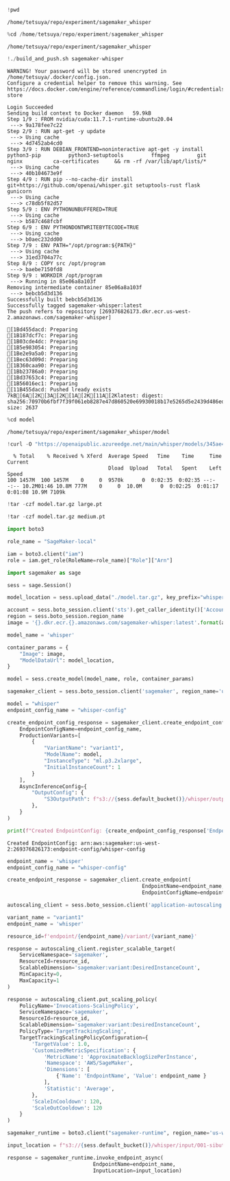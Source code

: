 ```python
!pwd
```

    /home/tetsuya/repo/experiment/sagemaker_whisper



```python
%cd /home/tetsuya/repo/experiment/sagemaker_whisper
```

    /home/tetsuya/repo/experiment/sagemaker_whisper



```python
!./build_and_push.sh sagemaker-whisper
```

    WARNING! Your password will be stored unencrypted in /home/tetsuya/.docker/config.json.
    Configure a credential helper to remove this warning. See
    https://docs.docker.com/engine/reference/commandline/login/#credentials-store
    
    Login Succeeded
    Sending build context to Docker daemon   59.9kB
    Step 1/9 : FROM nvidia/cuda:11.7.1-runtime-ubuntu20.04
     ---> 9a178fee7c22
    Step 2/9 : RUN apt-get -y update
     ---> Using cache
     ---> 4d7452ab4cd0
    Step 3/9 : RUN DEBIAN_FRONTEND=noninteractive apt-get -y install         python3-pip         python3-setuptools         ffmpeg         git          nginx          ca-certificates     && rm -rf /var/lib/apt/lists/*
     ---> Using cache
     ---> 40b104673e9f
    Step 4/9 : RUN pip --no-cache-dir install git+https://github.com/openai/whisper.git setuptools-rust flask gunicorn
     ---> Using cache
     ---> c78db5f82d57
    Step 5/9 : ENV PYTHONUNBUFFERED=TRUE
     ---> Using cache
     ---> b587c468fcbf
    Step 6/9 : ENV PYTHONDONTWRITEBYTECODE=TRUE
     ---> Using cache
     ---> b0aec232dd00
    Step 7/9 : ENV PATH="/opt/program:${PATH}"
     ---> Using cache
     ---> 31ed3704a77c
    Step 8/9 : COPY src /opt/program
     ---> baebe7150fd8
    Step 9/9 : WORKDIR /opt/program
     ---> Running in 85e06a8a103f
    Removing intermediate container 85e06a8a103f
     ---> bebcb5d3d136
    Successfully built bebcb5d3d136
    Successfully tagged sagemaker-whisper:latest
    The push refers to repository [269376826173.dkr.ecr.us-west-2.amazonaws.com/sagemaker-whisper]
    
    [1Bd455dacd: Preparing 
    [1B187dcf7c: Preparing 
    [1B03cde4dc: Preparing 
    [1B5e983054: Preparing 
    [1Be2e9a5a0: Preparing 
    [1Bec63d09d: Preparing 
    [1B360caa90: Preparing 
    [1Bb23786a0: Preparing 
    [1Bd37653c4: Preparing 
    [1B56016ec1: Preparing 
    [11B455dacd: Pushed lready exists 7kB[6A[2K[3A[2K[1A[2K[11A[2Klatest: digest: sha256:70970b6fbf7f39f061eb8287e47d860520e69930018b17e5265d5e2439d486ed size: 2637



```python
%cd model
```

    /home/tetsuya/repo/experiment/sagemaker_whisper/model



```python
!curl -O "https://openaipublic.azureedge.net/main/whisper/models/345ae4da62f9b3d59415adc60127b97c714f32e89e936602e85993674d08dcb1/medium.pt"
```

      % Total    % Received % Xferd  Average Speed   Time    Time     Time  Current
                                     Dload  Upload   Total   Spent    Left  Speed
    100 1457M  100 1457M    0     0  9570k      0  0:02:35  0:02:35 --:--:-- 10.2M01:46 10.8M 777M    0     0  10.0M      0  0:02:25  0:01:17  0:01:08 10.9M 7109k



```python
!tar -czf model.tar.gz large.pt
```


```python
!tar -czf model.tar.gz medium.pt
```


```python
import boto3

role_name = "SageMaker-local"

iam = boto3.client("iam")
role = iam.get_role(RoleName=role_name)["Role"]["Arn"]
```


```python
import sagemaker as sage

sess = sage.Session()
```


```python
model_location = sess.upload_data("./model.tar.gz", key_prefix="whisper/model")
```


```python
account = sess.boto_session.client('sts').get_caller_identity()['Account']
region = sess.boto_session.region_name
image = '{}.dkr.ecr.{}.amazonaws.com/sagemaker-whisper:latest'.format(account, region)
```


```python
model_name = 'whisper'

container_params = {
    "Image": image,
    "ModelDataUrl": model_location,
}

model = sess.create_model(model_name, role, container_params)
```


```python
sagemaker_client = sess.boto_session.client('sagemaker', region_name='us-west-2')
```


```python
model = "whisper"
endpoint_config_name = "whisper-config"

create_endpoint_config_response = sagemaker_client.create_endpoint_config(
    EndpointConfigName=endpoint_config_name,
    ProductionVariants=[
        {
            "VariantName": "variant1",
            "ModelName": model, 
            "InstanceType": "ml.p3.2xlarge",
            "InitialInstanceCount": 1
        }
    ],
    AsyncInferenceConfig={
        "OutputConfig": {
            "S3OutputPath": f"s3://{sess.default_bucket()}/whisper/output"
        },
    }
)

print(f"Created EndpointConfig: {create_endpoint_config_response['EndpointConfigArn']}")
```

    Created EndpointConfig: arn:aws:sagemaker:us-west-2:269376826173:endpoint-config/whisper-config



```python
endpoint_name = 'whisper'
endpoint_config_name = "whisper-config"

create_endpoint_response = sagemaker_client.create_endpoint(
                                            EndpointName=endpoint_name, 
                                            EndpointConfigName=endpoint_config_name)
```


```python
autoscaling_client = sess.boto_session.client('application-autoscaling') 

variant_name = "variant1"
endpoint_name = 'whisper'

resource_id=f'endpoint/{endpoint_name}/variant/{variant_name}' 

response = autoscaling_client.register_scalable_target(
    ServiceNamespace='sagemaker', 
    ResourceId=resource_id,
    ScalableDimension='sagemaker:variant:DesiredInstanceCount',
    MinCapacity=0,  
    MaxCapacity=1
)

response = autoscaling_client.put_scaling_policy(
    PolicyName='Invocations-ScalingPolicy',
    ServiceNamespace='sagemaker', 
    ResourceId=resource_id, 
    ScalableDimension='sagemaker:variant:DesiredInstanceCount',
    PolicyType='TargetTrackingScaling',
    TargetTrackingScalingPolicyConfiguration={
        'TargetValue': 1.0, 
        'CustomizedMetricSpecification': {
            'MetricName': 'ApproximateBacklogSizePerInstance',
            'Namespace': 'AWS/SageMaker',
            'Dimensions': [
                {'Name': 'EndpointName', 'Value': endpoint_name }
            ],
            'Statistic': 'Average',
        },
        'ScaleInCooldown': 120,
        'ScaleOutCooldown': 120
    }
)
```


```python
sagemaker_runtime = boto3.client("sagemaker-runtime", region_name='us-west-2')

input_location = f"s3://{sess.default_bucket()}/whisper/input/001-sibutomo.mp3"

response = sagemaker_runtime.invoke_endpoint_async(
                            EndpointName=endpoint_name, 
                            InputLocation=input_location)
```
